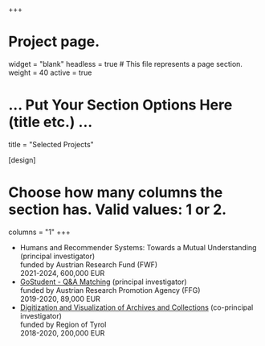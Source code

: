 +++
# Project page.
widget = "blank"
headless = true  # This file represents a page section.
weight = 40 
active = true

# ... Put Your Section Options Here (title etc.) ...
title = "Selected Projects"

[design]
  # Choose how many columns the section has. Valid values: 1 or 2.
  columns = "1"
+++
* Humans and Recommender Systems: Towards a Mutual Understanding (principal investigator)<br> 
  funded by Austrian Research Fund (FWF) <br>
  2021-2024, 600,000 EUR
* <a href="https://dbis.uibk.ac.at/gostudent-question-answering-system">GoStudent - Q\&A Matching</a> (principal investigator) <br>
  funded by Austrian Research Promotion Agency (FFG) <br>
  2019-2020, 89,000 EUR <br>
* <a href="https://dbis-digivis.uibk.ac.at/mediawiki/index.php/Project_Digivis">Digitization and Visualization of Archives and Collections</a> (co-principal investigator) <br>
  funded by Region of Tyrol <br>
  2018-2020, 200,000 EUR
